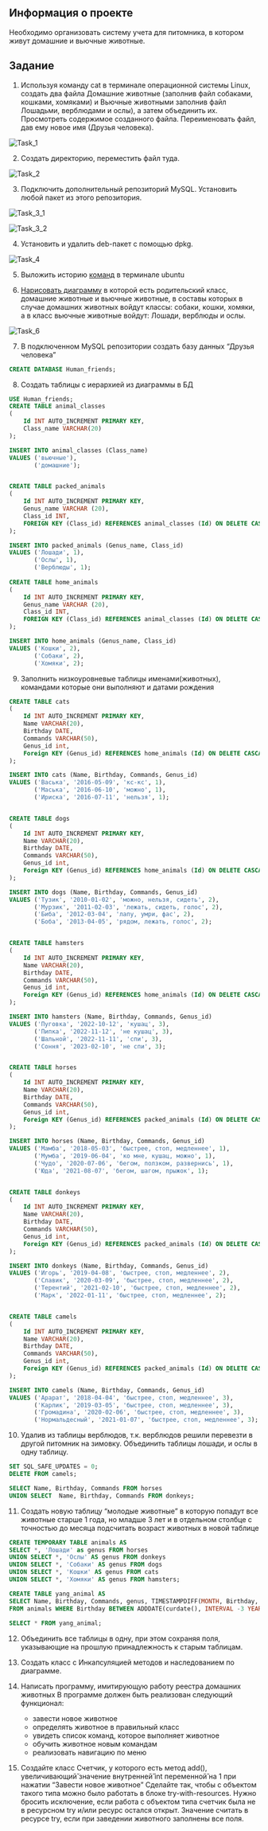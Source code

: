 ## Информация о проекте
Необходимо организовать систему учета для питомника, в котором живут
домашние и вьючные животные.

## Задание
1. Используя команду cat в терминале операционной системы Linux, создать
два файла Домашние животные (заполнив файл собаками, кошками,
хомяками) и Вьючные животными заполнив файл Лошадьми, верблюдами и
ослы), а затем объединить их. Просмотреть содержимое созданного файла.
Переименовать файл, дав ему новое имя (Друзья человека).

![Task_1](/Kennel_account_system/Images/1.png)

2. Создать директорию, переместить файл туда.

![Task_2](/Kennel_account_system/Images/2.png)

3. Подключить дополнительный репозиторий MySQL. Установить любой пакет
из этого репозитория.

![Task_3_1](/Kennel_account_system/Images/3-1.png)

![Task_3_2](/Kennel_account_system/Images/3-2.png)


4. Установить и удалить deb-пакет с помощью dpkg.

![Task_4](/Kennel_account_system/Images/4.png)


5. Выложить историю [команд](https://github.com/kremlik144/final_control_work/blob/main/Kennel_account_system/CommandsUbuntu.md) в терминале ubuntu

6. [Нарисовать диаграмму](https://github.com/kremlik144/final_control_work/blob/main/Kennel_account_system/Animal_diagram.drawio) в которой есть родительский класс, домашние
животные и вьючные животные, в составы которых в случае домашних
животных войдут классы: собаки, кошки, хомяки, а в класс вьючные животные
войдут: Лошади, верблюды и ослы.

![Task_6](/Kennel_account_system/Images/6.png)

7. В подключенном MySQL репозитории создать базу данных “Друзья
человека”

```sql
CREATE DATABASE Human_friends;
```

8. Создать таблицы с иерархией из диаграммы в БД

```sql
USE Human_friends;
CREATE TABLE animal_classes
(
	Id INT AUTO_INCREMENT PRIMARY KEY, 
	Class_name VARCHAR(20)
);

INSERT INTO animal_classes (Class_name)
VALUES ('вьючные'),
       ('домашние');  


CREATE TABLE packed_animals
(
	Id INT AUTO_INCREMENT PRIMARY KEY,
    Genus_name VARCHAR (20),
    Class_id INT,
    FOREIGN KEY (Class_id) REFERENCES animal_classes (Id) ON DELETE CASCADE ON UPDATE CASCADE
);

INSERT INTO packed_animals (Genus_name, Class_id)
VALUES ('Лошади', 1),
       ('Ослы', 1),  
       ('Верблюды', 1); 
    
CREATE TABLE home_animals
(
	Id INT AUTO_INCREMENT PRIMARY KEY,
    Genus_name VARCHAR (20),
    Class_id INT,
    FOREIGN KEY (Class_id) REFERENCES animal_classes (Id) ON DELETE CASCADE ON UPDATE CASCADE
);

INSERT INTO home_animals (Genus_name, Class_id)
VALUES ('Кошки', 2),
       ('Собаки', 2),  
       ('Хомяки', 2); 

```

9. Заполнить низкоуровневые таблицы именами(животных), командами
которые они выполняют и датами рождения

```sql
CREATE TABLE cats 
(       
    Id INT AUTO_INCREMENT PRIMARY KEY, 
    Name VARCHAR(20), 
    Birthday DATE,
    Commands VARCHAR(50),
    Genus_id int,
    Foreign KEY (Genus_id) REFERENCES home_animals (Id) ON DELETE CASCADE ON UPDATE CASCADE
);

INSERT INTO cats (Name, Birthday, Commands, Genus_id)
VALUES ('Васька', '2016-05-09', 'кс-кс', 1),
	   ('Маська', '2016-06-10', 'можно', 1),  
	   ('Ириска', '2016-07-11', 'нельзя', 1); 


CREATE TABLE dogs 
(       
    Id INT AUTO_INCREMENT PRIMARY KEY, 
    Name VARCHAR(20), 
    Birthday DATE,
    Commands VARCHAR(50),
    Genus_id int,
    Foreign KEY (Genus_id) REFERENCES home_animals (Id) ON DELETE CASCADE ON UPDATE CASCADE
);

INSERT INTO dogs (Name, Birthday, Commands, Genus_id)
VALUES ('Тузик', '2010-01-02', 'можно, нельзя, сидеть', 2),
	   ('Мурзик', '2011-02-03', 'лежать, сидеть, голос', 2),  
	   ('Биба', '2012-03-04', 'лапу, умри, фас', 2), 
	   ('Боба', '2013-04-05', 'рядом, лежать, голос', 2);


CREATE TABLE hamsters 
(       
    Id INT AUTO_INCREMENT PRIMARY KEY, 
    Name VARCHAR(20), 
    Birthday DATE,
    Commands VARCHAR(50),
    Genus_id int,
    Foreign KEY (Genus_id) REFERENCES home_animals (Id) ON DELETE CASCADE ON UPDATE CASCADE
);

INSERT INTO hamsters (Name, Birthday, Commands, Genus_id)
VALUES ('Пуговка', '2022-10-12', 'кушац', 3),
	   ('Пипка', '2022-11-12', 'не кушац', 3),  
	   ('Шальной', '2022-11-11', 'спи', 3), 
	   ('Соння', '2023-02-10', 'не спи', 3);


CREATE TABLE horses 
(       
    Id INT AUTO_INCREMENT PRIMARY KEY, 
    Name VARCHAR(20), 
    Birthday DATE,
    Commands VARCHAR(50),
    Genus_id int,
    Foreign KEY (Genus_id) REFERENCES packed_animals (Id) ON DELETE CASCADE ON UPDATE CASCADE
);

INSERT INTO horses (Name, Birthday, Commands, Genus_id)
VALUES ('Мамба', '2018-05-03', 'быстрее, стоп, медленнее', 1),
	   ('Мумба', '2019-06-04', 'ко мне, кушац, можно', 1),  
	   ('Чудо', '2020-07-06', 'бегом, ползком, развернись', 1), 
	   ('Юда', '2021-08-07', 'бегом, шагом, прыжок', 1);


CREATE TABLE donkeys 
(       
    Id INT AUTO_INCREMENT PRIMARY KEY, 
    Name VARCHAR(20), 
    Birthday DATE,
    Commands VARCHAR(50),
    Genus_id int,
    Foreign KEY (Genus_id) REFERENCES packed_animals (Id) ON DELETE CASCADE ON UPDATE CASCADE
);

INSERT INTO donkeys (Name, Birthday, Commands, Genus_id)
VALUES ('Игорь', '2019-04-08', 'быстрее, стоп, медленнее', 2),
	   ('Славик', '2020-03-09', 'быстрее, стоп, медленнее', 2),  
	   ('Терентий', '2021-02-10', 'быстрее, стоп, медленнее', 2), 
	   ('Марк', '2022-01-11', 'быстрее, стоп, медленнее', 2);


CREATE TABLE camels 
(       
    Id INT AUTO_INCREMENT PRIMARY KEY, 
    Name VARCHAR(20), 
    Birthday DATE,
    Commands VARCHAR(50),
    Genus_id int,
    Foreign KEY (Genus_id) REFERENCES packed_animals (Id) ON DELETE CASCADE ON UPDATE CASCADE
);

INSERT INTO camels (Name, Birthday, Commands, Genus_id)
VALUES ('Арарат', '2018-04-04', 'быстрее, стоп, медленнее', 3),
	   ('Карлик', '2019-03-05', 'быстрее, стоп, медленнее', 3),  
	   ('Громадина', '2020-02-06', 'быстрее, стоп, медленнее', 3), 
	   ('Нормальдесный', '2021-01-07', 'быстрее, стоп, медленнее', 3);
```

10. Удалив из таблицы верблюдов, т.к. верблюдов решили перевезти в другой
питомник на зимовку. Объединить таблицы лошади, и ослы в одну таблицу.

```sql
SET SQL_SAFE_UPDATES = 0;
DELETE FROM camels;

SELECT Name, Birthday, Commands FROM horses
UNION SELECT  Name, Birthday, Commands FROM donkeys;
```

11. Создать новую таблицу “молодые животные” в которую попадут все
животные старше 1 года, но младше 3 лет и в отдельном столбце с точностью
до месяца подсчитать возраст животных в новой таблице

```sql
CREATE TEMPORARY TABLE animals AS 
SELECT *, 'Лошади' as genus FROM horses
UNION SELECT *, 'Ослы' AS genus FROM donkeys
UNION SELECT *, 'Собаки' AS genus FROM dogs
UNION SELECT *, 'Кошки' AS genus FROM cats
UNION SELECT *, 'Хомяки' AS genus FROM hamsters;

CREATE TABLE yang_animal AS
SELECT Name, Birthday, Commands, genus, TIMESTAMPDIFF(MONTH, Birthday, CURDATE()) AS Age_in_month
FROM animals WHERE Birthday BETWEEN ADDDATE(curdate(), INTERVAL -3 YEAR) AND ADDDATE(CURDATE(), INTERVAL -1 YEAR);
 
SELECT * FROM yang_animal;
```

12. Объединить все таблицы в одну, при этом сохраняя поля, указывающие на
прошлую принадлежность к старым таблицам.

13. Создать класс с Инкапсуляцией методов и наследованием по диаграмме.
14. Написать программу, имитирующую работу реестра домашних животных
В программе должен быть реализован следующий функционал:    
	- завести новое животное    
	- определять животное в правильный класс    
	- увидеть список команд, которое выполняет животное    
	- обучить животное новым командам    
	- реализовать навигацию по меню    
15. Создайте класс Счетчик, у которого есть метод add(), увеличивающий̆
значение внутренней̆ int переменной̆ на 1 при нажатии “Завести новое
животное” Сделайте так, чтобы с объектом такого типа можно было работать в
блоке try-with-resources. Нужно бросить исключение, если работа с объектом
типа счетчик была не в ресурсном try и/или ресурс остался открыт. Значение
считать в ресурсе try, если при заведении животного заполнены все поля.
